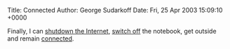 Title: Connected
Author: George Sudarkoff
Date: Fri, 25 Apr 2003 15:09:10 +0000

Finally, I can [shutdown the
Internet](http://www.turnofftheinternet.com/ "Shutdown the Internet"),
[switch off](http://weblog.garyturner.net/switch/) the notebook, get
outside and remain
[connected](http://www.infosyncworld.com/reviews/n/3239.html).
